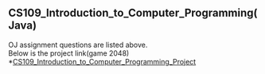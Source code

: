 ## CS109_Introduction_to_Computer_Programming(Java)
OJ assignment questions are listed above.  
Below is the project link(game 2048)  
*[CS109_Introduction_to_Computer_Programming_Project](https://github.com/JingqiSunn/CS109Project)
